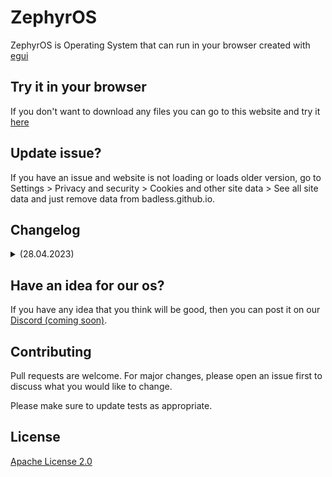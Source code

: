 # ZephyrOS

ZephyrOS is Operating System that can run in your browser created with [egui](https://egui.rs/) 

## Try it in your browser
If you don't want to download any files you can go to this website and try it [here](https://badless.github.io/zephyr-os/)

## Update issue?
If you have an issue and website is not loading or loads older version, go to Settings > Privacy and security > Cookies and other site data > See all site data and just remove data from badless.github.io.

## Changelog
<details>
<summary>(28.04.2023)</summary>
<br>
Project Started<br>
[+] About Window<br>
[+] Settings<br>
[+] Wallpaper<br>
[+] Taskbar<br>
</details>

## Have an idea for our os?
If you have any idea that you think will be good, then you can post it on our [Discord (coming soon)]().

## Contributing
Pull requests are welcome. For major changes, please open an issue first to discuss what you would like to change.

Please make sure to update tests as appropriate.

## License
[Apache License 2.0](https://github.com/Badless/zephyr-os/blob/master/LICENSE)
